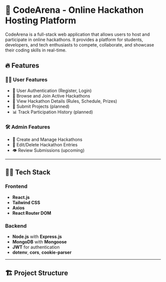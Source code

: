 # 🏁 CodeArena - Online Hackathon Hosting Platform

CodeArena is a full-stack web application that allows users to host and participate in online hackathons. It provides a platform for students, developers, and tech enthusiasts to compete, collaborate, and showcase their coding skills in real-time.

## 🔥 Features

### 👨‍💻 User Features
- 🔐 User Authentication (Register, Login)
- 📝 Browse and Join Active Hackathons
- 📜 View Hackathon Details (Rules, Schedule, Prizes)
- 🚀 Submit Projects (planned)
- 📊 Track Participation History (planned)

### 🛠️ Admin Features
- 🧾 Create and Manage Hackathons
- 🧹 Edit/Delete Hackathon Entries
- 👁️ Review Submissions (upcoming)

---

## 🧑‍💻 Tech Stack

### Frontend
- **React.js**
- **Tailwind CSS**
- **Axios**
- **React Router DOM**

### Backend
- **Node.js** with **Express.js**
- **MongoDB** with **Mongoose**
- **JWT** for authentication
- **dotenv**, **cors**, **cookie-parser**

---

## 🏗️ Project Structure

